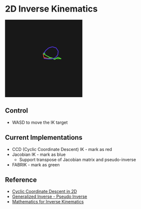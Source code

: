 # 2D Inverse Kinematics

<a href="url"><img src="./ik2D.gif" height="256" width="256" >
</a>

## Control

* WASD to move the IK target

## Current Implementations

* CCD (Cyclic Coordinate Descent) IK - mark as red
* Jacobian IK - mark as blue
    * Support transpose of Jacobian matrix and pseudo-inverse
* FABRIK - mark as green

## Reference

* [Cyclic Coordinate Descent in 2D](https://www.ryanjuckett.com/cyclic-coordinate-descent-in-2d/)
* [Generalized Inverse - Pseudo Inverse](https://en.wikipedia.org/wiki/Generalized_inverse)
* [Mathematics for Inverse Kinematics](http://www.cs.cmu.edu/~15464-s13/lectures/lecture6/IK.pdf)